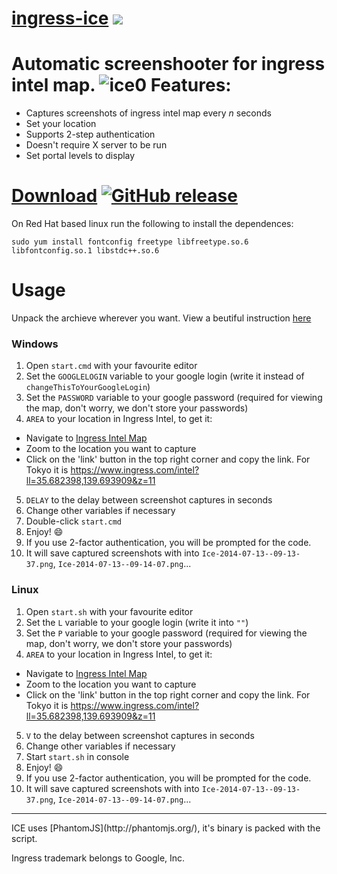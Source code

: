 [ingress-ice](http://ingress.divshot.io/) [![](https://img.shields.io/github/issues-raw/nibogd/ingress-ice.svg)](https://github.com/nibogd/ingress-ice/issues)
===========

Automatic screenshooter for ingress intel map.
![ice0](https://cloud.githubusercontent.com/assets/2771136/3548090/6441370c-08a6-11e4-9b0a-84a2992af060.png)
Features:
=========
 - Captures screenshots of ingress intel map every *n* seconds
 - Set your location 
 - Supports 2-step authentication
 - Doesn't require X server to be run
 - Set portal levels to display

[Download](https://github.com/nibogd/ingress-ice/archive/master.zip) [![GitHub release](https://img.shields.io/github/release/nibogd/ingress-ice.svg)](https://github.com/nibogd/ingress-ice/releases/)
========

On Red Hat based linux run the following to install the dependences:
```
sudo yum install fontconfig freetype libfreetype.so.6 libfontconfig.so.1 libstdc++.so.6
```

Usage
=====
Unpack the archieve wherever you want.
View a beutiful instruction [here](http://ingress.divshot.io/)

### Windows

 1. Open `start.cmd` with your favourite editor
 2. Set the `GOOGLELOGIN` variable to your google login (write it instead of `changeThisToYourGoogleLogin`)
 2. Set the `PASSWORD` variable to your google password (required for viewing the map, don't worry, we don't store your passwords)
 4. `AREA` to your location in Ingress Intel, to get it:
   - Navigate to [Ingress Intel Map](http://ingress.com/intel)
   - Zoom to the location you want to capture
   - Click on the 'link' button in the top right corner and copy the link.
   For Tokyo it is https://www.ingress.com/intel?ll=35.682398,139.693909&z=11
 5. `DELAY` to the delay between screenshot captures in seconds
 6. Change other variables if necessary
 7. Double-click `start.cmd`
 8. Enjoy! :smile:
 9. If you use 2-factor authentication, you will be prompted for the code.
 10. It will save captured screenshots with into `Ice-2014-07-13--09-13-37.png`, `Ice-2014-07-13--09-14-07.png`...

### Linux


 1. Open `start.sh` with your favourite editor
 2. Set the `L` variable to your google login (write it into `""`)
 2. Set the `P` variable to your google password (required for viewing the map, don't worry, we don't store your passwords)
 4. `AREA` to your location in Ingress Intel, to get it:
   - Navigate to [Ingress Intel Map](http://ingress.com/intel)
   - Zoom to the location you want to capture
   - Click on the 'link' button in the top right corner and copy the link.
   For Tokyo it is https://www.ingress.com/intel?ll=35.682398,139.693909&z=11
 5. `V` to the delay between screenshot captures in seconds
 6. Change other variables if necessary
 7. Start `start.sh` in console
 8. Enjoy! :smile:
 9. If you use 2-factor authentication, you will be prompted for the code.
 10. It will save captured screenshots with into `Ice-2014-07-13--09-13-37.png`, `Ice-2014-07-13--09-14-07.png`...

<hr>
ICE uses [PhantomJS](http://phantomjs.org/), it's binary is packed with the script.

Ingress trademark belongs to Google, Inc.
